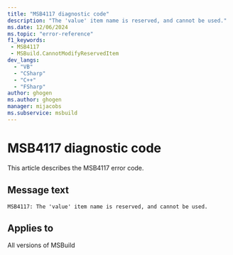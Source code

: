 ```yaml
---
title: "MSB4117 diagnostic code"
description: "The 'value' item name is reserved, and cannot be used."
ms.date: 12/06/2024
ms.topic: "error-reference"
f1_keywords:
 - MSB4117
 - MSBuild.CannotModifyReservedItem
dev_langs:
  - "VB"
  - "CSharp"
  - "C++"
  - "FSharp"
author: ghogen
ms.author: ghogen
manager: mijacobs
ms.subservice: msbuild
---
```


# MSB4117 diagnostic code

<!-- :::ErrorDefinitionDescription::: -->
<!-- :::editable-content name="introDescription"::: -->
This article describes the MSB4117 error code.
<!-- :::editable-content-end::: -->

## Message text

`MSB4117: The 'value' item name is reserved, and cannot be used.`

<!-- :::editable-content name="postOutputDescription"::: -->
<!--
{StrBegin="MSB4117: "}UE: This message is shown when the user tries to redefine one of the reserved MSBuild items e.g. @(Choose)
-->
<!-- :::editable-content-end::: -->
<!-- :::ErrorDefinitionDescription-end::: -->

## Applies to

All versions of MSBuild
